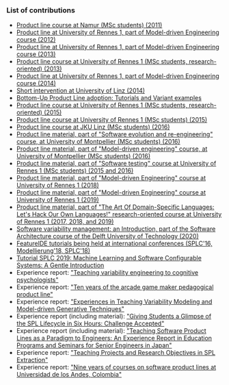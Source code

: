 ### List of contributions

* [Product line course at Namur (MSc students) (2011)](namur.html)
* [Product line at University of Rennes 1, part of Model-driven Engineering course (2012)](rennes2012.html)
* [Product line at University of Rennes 1, part of Model-driven Engineering course (2013)](rennes2013.html)
* [Product line course at University of Rennes 1 (MSc students, research-oriented) (2013)](rennes2013-MRI.html)
* [Product line at University of Rennes 1, part of Model-driven Engineering course (2014)](rennes2014.html)
* [Short intervention at University of Linz (2014)](linz2014.html)
* [Bottom-Up Product Line adoption: Tutorials and Variant examples](bottomup.html)
* [Product line course at University of Rennes 1 (MSc students, research-oriented) (2015)](rennes2015-MRI.html)
* [Product line course at University of Rennes 1 (MSc students) (2015)](rennes2015-MDE.html)
* [Product line course at JKU Linz (MSc students) (2016)](jku2016.html)
* [Product line material, part of "Software evolution and re-engineering" course, at University of Montpellier (MSc students) (2016)](montpellier2016.html)
* [Product line material, part of "Model-driven engineering" course, at University of Montpellier (MSc students) (2016)](montpellier2016MDE.html)
* [Product line material, part of "Software testing" course at University of Rennes 1 (MSc students) (2015 and 2016)](rennes-testing2016.html)
* [Product line material, part of "Model-driven Engineering" course at University of Rennes 1 (2018)](https://github.com/acherm/teaching-MDE-IL1819)
* [Product line material, part of "Model-driven Engineering" course at University of Rennes 1 (2019)](https://github.com/acherm/teaching-MDE1920)
* [Product line material, part of "The Art Of Domain-Specific Languages: Let's Hack Our Own Languages!" research-oriented course at University of Rennes 1 (2017, 2018, and 2019)](https://github.com/FAMILIAR-project/HackOurLanguages-SIF)
* [Software variability management: an Introduction, part of the Software Architecture course of the Delft University of Technology (2020)](tudelft2020.html)
* [FeatureIDE tutorials being held at international conferences (SPLC'16, Modellierung'18, SPLC'18)](FeatureIDE-tutorials.html)
* [Tutorial SPLC 2019: Machine Learning and Software Configurable Systems: A Gentle Introduction](https://github.com/VaryVary/ML-configurable-SPLCTutorial)
* Experience report: ["Teaching variability engineering to cognitive psychologists"](cognitive2014.html)
* Experience report: ["Ten years of the arcade game maker pedagogical product line"](game2014.html)
* Experience report: ["Experiences in Teaching Variability Modeling and Model-driven Generative Techniques"](generative2014.html)
* Experience report (including material): ["Giving Students a Glimpse of the SPL Lifecycle in Six Hours: Challenge Accepted"](quinton2018.html)
* Experience report (including material): ["Teaching Software Product Lines as a Paradigm to Engineers: An Experience Report in Education Programs and Seminars for Senior Engineers in Japan"](nakanishi2018.html)
* Experience report: ["Teaching Projects and Research Objectives in SPL Extraction"](ziadi2018.html)
* Experience report: ["Nine years of courses on software product lines at Universidad de los Andes, Colombia"](chavarriaga2019.html)
